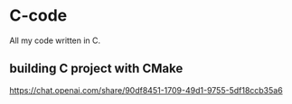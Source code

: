 # C-code
All my code written in C.

## building C project with CMake
https://chat.openai.com/share/90df8451-1709-49d1-9755-5df18ccb35a6